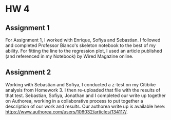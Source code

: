 # HW 4

## Assignment 1
For Assignment 1, I worked with Enrique, Sofiya and Sebastian. I followed and completed Professor Bianco's skeleton notebook to the best of my ability. For fitting the line to the regression plot, I used an article published (and referenced in my Notebook) by Wired Magazine online. 

## Assignment 2
Working with Sebastian and Sofiya, I conducted a z-test on my Citibike analysis from Homework 3. I then re-uploaded that file with the results of that test. Sebastian, Sofiya, Jonathan and I completed our write up together on Authorea, working in a collaborative process to put together a description of our work and results. Our authorea write up is available here: https://www.authorea.com/users/106032/articles/134117/. 

